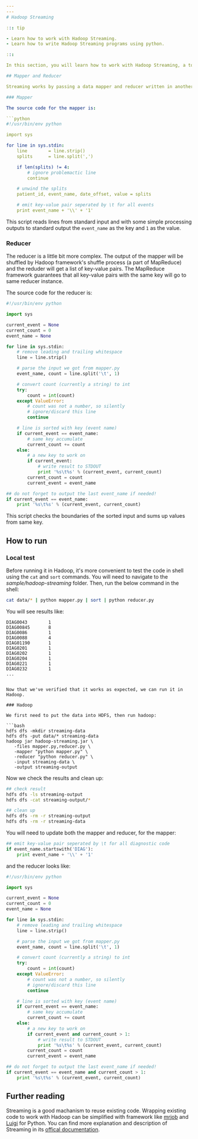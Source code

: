 ```yaml
---
---
# Hadoop Streaming

::: tip

- Learn how to work with Hadoop Streaming.
- Learn how to write Hadoop Streaming programs using python.

:::

In this section, you will learn how to work with Hadoop Streaming, a tool to run any executable in Hadoop MapReduce. We will show how to count the frequency of different values of `event-id` for each patient [event sequence file](/data.html). The examples here are shown in Python code, but you will find that it's straightforward to adapt this concept to other languages.

## Mapper and Reducer

Streaming works by passing a data mapper and reducer written in another programming language through standard input and output. Let's have a look at the source code[^1] for the mapper and reducer one at at time.

### Mapper

The source code for the mapper is:

```python
#!/usr/bin/env python

import sys

for line in sys.stdin:
    line        = line.strip()
    splits      = line.split(',')

    if len(splits) != 4:
        # ignore problemactic line
        continue

    # unwind the splits
    patient_id, event_name, date_offset, value = splits

    # emit key-value pair seperated by \t for all events
    print event_name + '\\' + '1'
```

This script reads lines from standard input and with some simple processing outputs to standard output the `event_name` as the key and `1` as the value.

### Reducer

The reducer is a little bit more complex. The output of the mapper will be shuffled by Hadoop framework's shuffle process (a part of MapReduce) and the reduder will get a list of key-value pairs. The MapReduce framework guarantees that all key-value pairs with the same key will go to same reducer instance.

The source code for the reducer is:

```python
#!/usr/bin/env python

import sys

current_event = None
current_count = 0
event_name = None

for line in sys.stdin:
    # remove leading and trailing whitespace
    line = line.strip()

    # parse the input we got from mapper.py
    event_name, count = line.split('\t', 1)

    # convert count (currently a string) to int
    try:
        count = int(count)
    except ValueError:
        # count was not a number, so silently
        # ignore/discard this line
        continue

    # line is sorted with key (event name)
    if current_event == event_name:
        # same key accumulate
        current_count += count
    else:
        # a new key to work on
        if current_event:
            # write result to STDOUT
            print '%s\t%s' % (current_event, current_count)
        current_count = count
        current_event = event_name

## do not forget to output the last event_name if needed!
if current_event == event_name:
    print '%s\t%s' % (current_event, current_count)
```

This script checks the boundaries of the sorted input and sums up values from same key.

## How to run

### Local test

Before running it in Hadoop, it's more convenient to test the code in shell using the `cat` and `sort` commands. You will need to navigate to the _sample/hadoop-streaming_ folder. Then, run the below command in the shell:

```bash
cat data/* | python mapper.py | sort | python reducer.py                       
```

You will see results like:

```
DIAG0043        1
DIAG00845       8
DIAG0086        1
DIAG0088        4
DIAG01190       1
DIAG0201        1
DIAG0202        1
DIAG0204        1
DIAG0221        1
DIAG0232        1
...
```

```

Now that we've verified that it works as expected, we can run it in Hadoop.

### Hadoop

We first need to put the data into HDFS, then run hadoop:

```bash
hdfs dfs -mkdir streaming-data
hdfs dfs -put data/* streaming-data
hadoop jar hadoop-streaming.jar \
   -files mapper.py,reducer.py \
   -mapper "python mapper.py" \
   -reducer "python reducer.py" \
   -input streaming-data \
   -output streaming-output
```

Now we check the results and clean up:

```bash
## check result
hdfs dfs -ls streaming-output
hdfs dfs -cat streaming-output/*

## clean up
hdfs dfs -rm -r streaming-output
hdfs dfs -rm -r streaming-data
```

<ExerciseComponent
    question="Update mapper and reducer to output diagnostic code occurred more than once"
    answer="">

You will need to update both the mapper and reducer, for the mapper:

```python
## emit key-value pair seperated by \t for all diagnostic code
if event_name.startswith('DIAG'):
    print event_name + '\\' + '1'
```

and the reducer looks like:

```python
#!/usr/bin/env python

import sys

current_event = None
current_count = 0
event_name = None

for line in sys.stdin:
    # remove leading and trailing whitespace
    line = line.strip()

    # parse the input we got from mapper.py
    event_name, count = line.split('\t', 1)

    # convert count (currently a string) to int
    try:
        count = int(count)
    except ValueError:
        # count was not a number, so silently
        # ignore/discard this line
        continue

    # line is sorted with key (event name)
    if current_event == event_name:
        # same key accumulate
        current_count += count
    else:
        # a new key to work on
        if current_event and current_count > 1:
            # write result to STDOUT
            print '%s\t%s' % (current_event, current_count)
        current_count = count
        current_event = event_name

## do not forget to output the last event_name if needed!
if current_event == event_name and current_count > 1:
    print '%s\t%s' % (current_event, current_count)

```

</ExerciseComponent>

## Further reading

Streaming is a good machanism to reuse existing code. Wrapping existing code to work with Hadoop can be simplified with framework like [mrjob](https://github.com/Yelp/mrjob) and [Luigi](http://luigi.readthedocs.org/en/latest/index.html) for Python. You can find more explanation and description of Streaming in its [offical documentation](http://hadoop.apache.org/docs/r1.2.1/streaming.html).

[^1]: this example is adapted from [Michael G. Noll's blog](http://www.michael-noll.com/tutorials/writing-an-hadoop-mapreduce-program-in-python/), copyright to original author.
